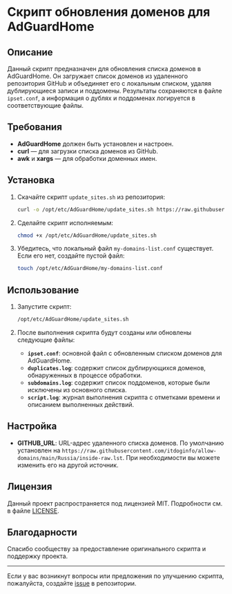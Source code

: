 # Скрипт обновления доменов для AdGuardHome

## Описание

Данный скрипт предназначен для обновления списка доменов в AdGuardHome. Он загружает список доменов из удаленного репозитория GitHub и объединяет его с локальным списком, удаляя дублирующиеся записи и поддомены. Результаты сохраняются в файле `ipset.conf`, а информация о дублях и поддоменах логируется в соответствующие файлы.

## Требования

- **AdGuardHome** должен быть установлен и настроен.
- **curl** — для загрузки списка доменов из GitHub.
- **awk** и **xargs** — для обработки доменных имен.

## Установка

1. Скачайте скрипт `update_sites.sh` из репозитория:

   ```bash
   curl -o /opt/etc/AdGuardHome/update_sites.sh https://raw.githubusercontent.com/mdxl/keenetic/main/update_sites.sh
   ```

2. Сделайте скрипт исполняемым:

   ```bash
   chmod +x /opt/etc/AdGuardHome/update_sites.sh
   ```

3. Убедитесь, что локальный файл `my-domains-list.conf` существует. Если его нет, создайте пустой файл:

   ```bash
   touch /opt/etc/AdGuardHome/my-domains-list.conf
   ```

## Использование

1. Запустите скрипт:

   ```bash
   /opt/etc/AdGuardHome/update_sites.sh
   ```

2. После выполнения скрипта будут созданы или обновлены следующие файлы:

   - **`ipset.conf`**: основной файл с обновленным списком доменов для AdGuardHome.
   - **`duplicates.log`**: содержит список дублирующихся доменов, обнаруженных в процессе обработки.
   - **`subdomains.log`**: содержит список поддоменов, которые были исключены из основного списка.
   - **`script.log`**: журнал выполнения скрипта с отметками времени и описанием выполненных действий.

## Настройка

- **GITHUB_URL**: URL-адрес удаленного списка доменов. По умолчанию установлен на `https://raw.githubusercontent.com/itdoginfo/allow-domains/main/Russia/inside-raw.lst`. При необходимости вы можете изменить его на другой источник.

## Лицензия

Данный проект распространяется под лицензией MIT. Подробности см. в файле [LICENSE](LICENSE).

## Благодарности

Спасибо сообществу за предоставление оригинального скрипта и поддержку проекта.

---

Если у вас возникнут вопросы или предложения по улучшению скрипта, пожалуйста, создайте [issue](https://github.com/mdxl/keenetic/issues) в репозитории. 
